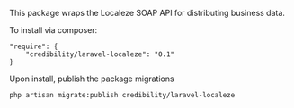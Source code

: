 This package wraps the Localeze SOAP API for distributing business data.

To install via composer:
```
"require": {
    "credibility/laravel-localeze": "0.1"
}
```

Upon install, publish the package migrations
```
php artisan migrate:publish credibility/laravel-localeze
```
